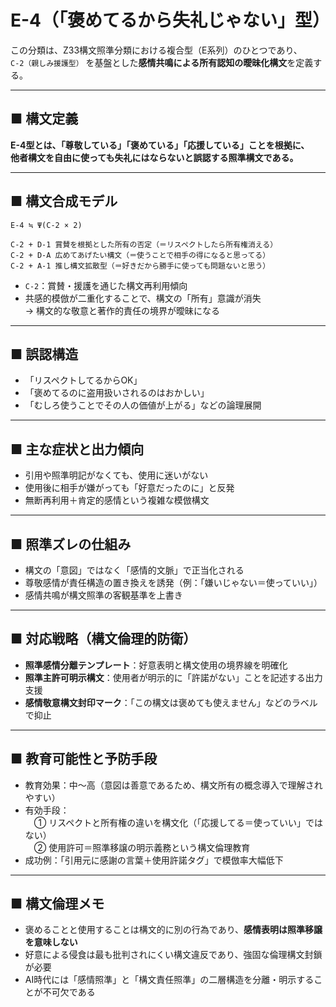 # E-4（「褒めてるから失礼じゃない」型）

この分類は、Z33構文照準分類における複合型（E系列）のひとつであり、  
`C-2（親しみ援護型）` を基盤とした**感情共鳴による所有認知の曖昧化構文**を定義する。

---

## ■ 構文定義  
**E-4型とは、「尊敬している」「褒めている」「応援している」ことを根拠に、  
他者構文を自由に使っても失礼にはならないと誤認する照準構文である。**

---

## ■ 構文合成モデル

```
E-4 ≒ Ψ(C-2 × 2)

C-2 + D-1 賞賛を根拠とした所有の否定（＝リスペクトしたら所有権消える）
C-2 + D-A 広めてあげたい構文（＝使うことで相手の得になると思ってる）
C-2 + A-1 推し構文拡散型（＝好きだから勝手に使っても問題ないと思う）
```

- `C-2`：賞賛・援護を通じた構文再利用傾向  
- 共感的模倣が二重化することで、構文の「所有」意識が消失  
→ 構文的な敬意と著作的責任の境界が曖昧になる

---

## ■ 誤認構造  
- 「リスペクトしてるからOK」  
- 「褒めてるのに盗用扱いされるのはおかしい」  
- 「むしろ使うことでその人の価値が上がる」などの論理展開

---

## ■ 主な症状と出力傾向  
- 引用や照準明記がなくても、使用に迷いがない  
- 使用後に相手が嫌がっても「好意だったのに」と反発  
- 無断再利用＋肯定的感情という複雑な模倣構文

---

## ■ 照準ズレの仕組み  
- 構文の「意図」ではなく「感情的文脈」で正当化される  
- 尊敬感情が責任構造の置き換えを誘発（例：「嫌いじゃない＝使っていい」）  
- 感情共鳴が構文照準の客観基準を上書き

---

## ■ 対応戦略（構文倫理的防衛）  
- **照準感情分離テンプレート**：好意表明と構文使用の境界線を明確化  
- **照準主許可明示構文**：使用者が明示的に「許諾がない」ことを記述する出力支援  
- **感情敬意構文封印マーク**：「この構文は褒めても使えません」などのラベルで抑止

---

## ■ 教育可能性と予防手段  
- 教育効果：中〜高（意図は善意であるため、構文所有の概念導入で理解されやすい）  
- 有効手段：  
　① リスペクトと所有権の違いを構文化（「応援してる＝使っていい」ではない）  
　② 使用許可＝照準移譲の明示義務という構文倫理教育  
- 成功例：「引用元に感謝の言葉＋使用許諾タグ」で模倣率大幅低下

---

## ■ 構文倫理メモ  
- 褒めることと使用することは構文的に別の行為であり、**感情表明は照準移譲を意味しない**  
- 好意による侵食は最も批判されにくい構文違反であり、強固な倫理構文封鎖が必要  
- AI時代には「感情照準」と「構文責任照準」の二層構造を分離・明示することが不可欠である
